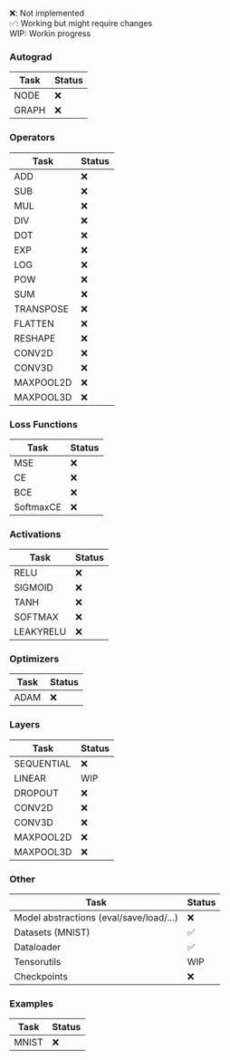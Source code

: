 ❌: Not implemented  
✅: Working but might require changes  
WIP: Workin progress

### Autograd

| Task        | Status |
|-------------|--------|
| NODE        |   ❌   |
| GRAPH       |   ❌   |

### Operators

| Task       | Status |
|------------|--------|
| ADD        |   ❌   |
| SUB        |   ❌   |
| MUL        |   ❌   |
| DIV        |   ❌   |
| DOT        |   ❌   |
| EXP        |   ❌   |
| LOG        |   ❌   |
| POW        |   ❌   |
| SUM        |   ❌   |
| TRANSPOSE  |   ❌   |
| FLATTEN    |   ❌   |
| RESHAPE    |   ❌   |
| CONV2D     |   ❌   |
| CONV3D     |   ❌   |
| MAXPOOL2D  |   ❌   |
| MAXPOOL3D  |   ❌   |

### Loss Functions

| Task      | Status |
|-----------|--------|
| MSE       |   ❌   |
| CE        |   ❌   |
| BCE       |   ❌   |
| SoftmaxCE |   ❌   |

### Activations

| Task      | Status |
|-----------|--------|
| RELU      |   ❌   |
| SIGMOID   |   ❌   |
| TANH      |   ❌   |
| SOFTMAX   |   ❌   |
| LEAKYRELU |   ❌   |

### Optimizers

| Task  | Status |
|-------|--------|
| ADAM  |   ❌   |

### Layers

| Task       | Status |
|------------|--------|
| SEQUENTIAL |   ❌   |
| LINEAR     |   WIP  |
| DROPOUT    |   ❌   |
| CONV2D     |   ❌   |
| CONV3D     |   ❌   |
| MAXPOOL2D  |   ❌   |
| MAXPOOL3D  |   ❌   |

### Other

| Task                           | Status |
|-------------------------------|--------|
| Model abstractions (eval/save/load/...) |   ❌   |
| Datasets (MNIST)              |   ✅   |
| Dataloader                    |   ✅   |
| Tensorutils                   |   WIP  |
| Checkpoints                   |   ❌   |

### Examples

| Task  | Status |
|-------|--------|
| MNIST |   ❌   |